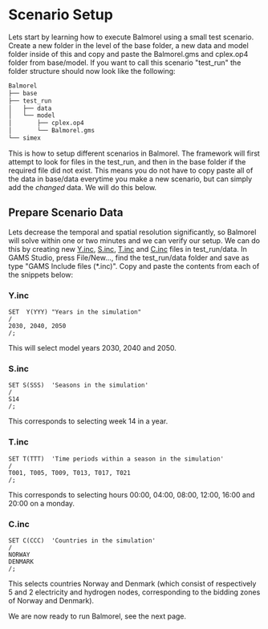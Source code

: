 # Scenario Setup
Lets start by learning how to execute Balmorel using a small test scenario. Create a new folder in the level of the base folder, a new data and model folder inside of this and copy and paste the Balmorel.gms and cplex.op4 folder from base/model. If you want to call this scenario "test_run" the folder structure should now look like the following:
```bash
Balmorel
├── base
├── test_run
│   ├── data 
│   └── model
│       ├── cplex.op4
│       └── Balmorel.gms
└── simex
``` 

This is how to setup different scenarios in Balmorel. The framework will first attempt to look for files in the test_run, and then in the base folder if the required file did not exist. This means you do not have to copy paste all of the data in base/data everytime you make a new scenario, but can simply add the *changed* data. We will do this below.  

## Prepare Scenario Data
Lets decrease the temporal and spatial resolution significantly, so Balmorel will solve within one or two minutes and we can verify our setup. We can do this by creating new [Y.inc](#y-inc), [S.inc](#s-inc), [T.inc](#t-inc) and [C.inc](#c-inc) files in test_run/data. In GAMS Studio, press File/New..., find the test_run/data folder and save as type "GAMS Include files (*.inc)". Copy and paste the contents from each of the snippets below:

### Y.inc
```gams
SET  Y(YYY) "Years in the simulation"
/
2030, 2040, 2050
/;
```
This will select model years 2030, 2040 and 2050.

### S.inc
```gams
SET S(SSS)  'Seasons in the simulation'
/  
S14
/; 
```
This corresponds to selecting week 14 in a year.

### T.inc
```gams
SET T(TTT)  'Time periods within a season in the simulation'
/
T001, T005, T009, T013, T017, T021
/;
```
This corresponds to selecting hours 00:00, 04:00, 08:00, 12:00, 16:00 and 20:00 on a monday.

### C.inc
```gams
SET C(CCC)  'Countries in the simulation'
/
NORWAY
DENMARK
/;
```
This selects countries Norway and Denmark (which consist of respectively 5 and 2 electricity and hydrogen nodes, corresponding to the bidding zones of Norway and Denmark).

We are now ready to run Balmorel, see the next page.